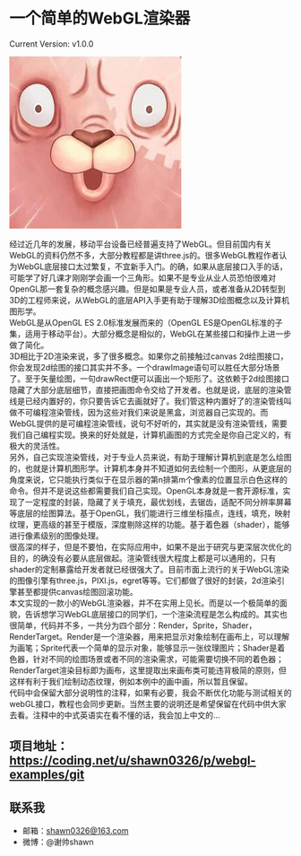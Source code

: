 一个简单的WebGL渲染器
================================================
Current Version: v1.0.0

 ![image](./resources/hi.png)

经过近几年的发展，移动平台设备已经普遍支持了WebGL。但目前国内有关WebGL的资料仍然不多，大部分教程都是讲three.js的。很多WebGL教程作者认为WebGL底层接口太过繁复，不宜新手入门。的确，如果从底层接口入手的话，可能学了好几课才刚刚学会画一个三角形。如果不是专业从业人员恐怕很难对OpenGL那一套复杂的概念感兴趣。但是如果是专业人员，或者准备从2D转型到3D的工程师来说，从WebGL的底层API入手更有助于理解3D绘图概念以及计算机图形学。<br>
WebGL是从OpenGL ES 2.0标准发展而来的（OpenGL ES是OpenGL标准的子集，适用于移动平台）。大部分概念是相似的，WebGL在某些接口和操作上进一步做了简化。<br>
3D相比于2D渲染来说，多了很多概念。如果你之前接触过canvas 2d绘图接口，你会发现2d绘图的接口其实并不多。一个drawImage语句可以胜任大部分场景了。至于矢量绘图，一句drawRect便可以画出一个矩形了。这依赖于2d绘图接口隐藏了大部分底层细节，直接把画图命令交给了开发者。也就是说，底层的渲染管线是已经内置好的，你只要告诉它去画就好了。我们管这种内置好了的渲染管线叫做不可编程渲染管线，因为这些对我们来说是黑盒，浏览器自己实现的。而WebGL提供的是可编程渲染管线，说句不好听的，其实就是没有渲染管线，需要我们自己编程实现。换来的好处就是，计算机画图的方式完全是你自己定义的，有极大的灵活性。<br>
另外，自己实现渲染管线，对于专业人员来说，有助于理解计算机到底是怎么绘图的，也就是计算机图形学。计算机本身并不知道如何去绘制一个图形，从更底层的角度来说，它只能执行类似于在显示器的第n排第m个像素的位置显示白色这样的命令。但并不是说这些都需要我们自己实现。OpenGL本身就是一套开源标准，实现了一定程度的封装，隐藏了关于填充，最优划线，去锯齿，适配不同分辨率屏幕等底层的绘图算法。基于OpenGL，我们能进行三维坐标描点，连线，填充，映射纹理，更高级的甚至于模版，深度剔除这样的功能。基于着色器（shader），能够进行像素级别的图像处理。<br>
很高深的样子，但是不要怕，在实际应用中，如果不是出于研究与更深层次优化的目的，的确没有必要从底层做起。渲染管线很大程度上都是可以通用的，只有shader的定制暴露给开发者就已经很强大了。目前市面上流行的关于WebGL渲染的图像引擎有three.js，PIXI.js，egret等等。它们都做了很好的封装，2d渲染引擎甚至都提供canvas绘图回滚功能。<br>
本文实现的一款小的WebGL渲染器，并不在实用上见长。而是以一个极简单的面貌，告诉想学习WebGL底层接口的同学们，一个渲染流程是怎么构成的。其实也很简单，代码并不多，一共分为四个部分：Render，Sprite，Shader，RenderTarget。Render是一个渲染器，用来把显示对象绘制在画布上，可以理解为画笔；Sprite代表一个简单的显示对象，能够显示一张纹理图片；Shader是着色器，针对不同的绘图场景或者不同的渲染需求，可能需要切换不同的着色器；RenderTarget渲染目标即为画布，这里提取出来画布类可能违背极简的原则，但这样有利于我们绘制动态纹理，例如本例中的画中画，所以暂且保留。<br>
代码中会保留大部分说明性的注释，如果有必要，我会不断优化功能与测试相关的webGL接口，教程也会同步更新。当然主要的说明还是希望保留在代码中供大家去看。注释中的中式英语实在看不懂的话，我会加上中文的...

项目地址：https://coding.net/u/shawn0326/p/webgl-examples/git
--

联系我
--
* 邮箱：shawn0326@163.com
* 微博：@谢帅shawn
